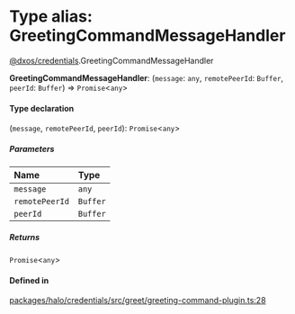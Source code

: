 # Type alias: GreetingCommandMessageHandler

[@dxos/credentials](../modules/dxos_credentials.md).GreetingCommandMessageHandler

 **GreetingCommandMessageHandler**: (`message`: `any`, `remotePeerId`: `Buffer`, `peerId`: `Buffer`) => `Promise`<`any`\>

#### Type declaration

(`message`, `remotePeerId`, `peerId`): `Promise`<`any`\>

##### Parameters

| Name | Type |
| :------ | :------ |
| `message` | `any` |
| `remotePeerId` | `Buffer` |
| `peerId` | `Buffer` |

##### Returns

`Promise`<`any`\>

#### Defined in

[packages/halo/credentials/src/greet/greeting-command-plugin.ts:28](https://github.com/dxos/dxos/blob/main/packages/halo/credentials/src/greet/greeting-command-plugin.ts#L28)
